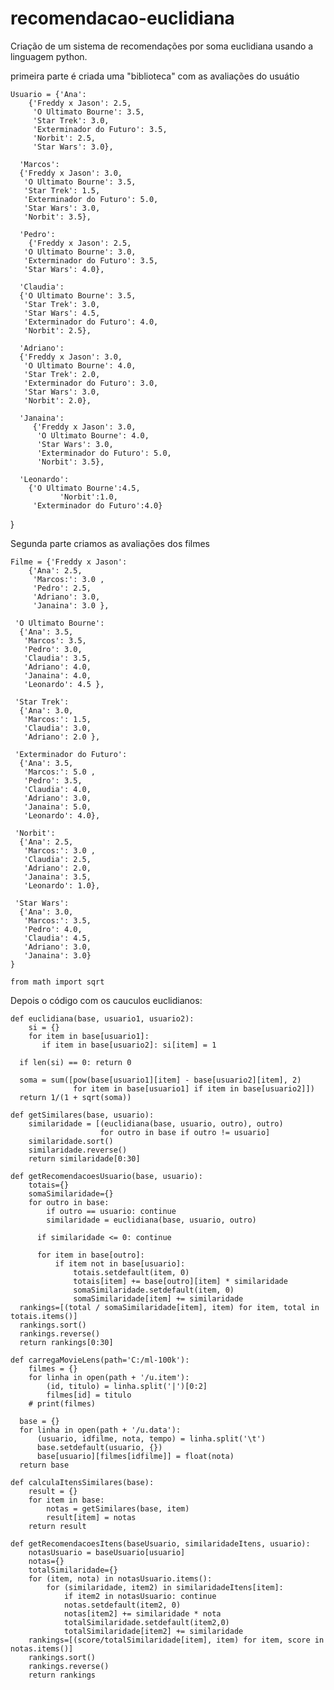 # recomendacao-euclidiana
Criação de um sistema de recomendações por soma euclidiana usando a linguagem python.

primeira parte é criada uma "biblioteca" com as avaliações do usuátio

    Usuario = {'Ana': 
        {'Freddy x Jason': 2.5, 
         'O Ultimato Bourne': 3.5,
         'Star Trek': 3.0, 
         'Exterminador do Futuro': 3.5, 
         'Norbit': 2.5, 
         'Star Wars': 3.0},

      'Marcos': 
      {'Freddy x Jason': 3.0, 
       'O Ultimato Bourne': 3.5, 
       'Star Trek': 1.5, 
       'Exterminador do Futuro': 5.0, 
       'Star Wars': 3.0, 
       'Norbit': 3.5}, 

      'Pedro': 
        {'Freddy x Jason': 2.5, 
       'O Ultimato Bourne': 3.0,
       'Exterminador do Futuro': 3.5, 
       'Star Wars': 4.0},

      'Claudia': 
      {'O Ultimato Bourne': 3.5, 
       'Star Trek': 3.0,
       'Star Wars': 4.5, 
       'Exterminador do Futuro': 4.0, 
       'Norbit': 2.5},

      'Adriano': 
      {'Freddy x Jason': 3.0, 
       'O Ultimato Bourne': 4.0, 
       'Star Trek': 2.0, 
       'Exterminador do Futuro': 3.0, 
       'Star Wars': 3.0,
       'Norbit': 2.0}, 

      'Janaina': 
         {'Freddy x Jason': 3.0, 
          'O Ultimato Bourne': 4.0,
          'Star Wars': 3.0, 
          'Exterminador do Futuro': 5.0, 
          'Norbit': 3.5},

      'Leonardo': 
        {'O Ultimato Bourne':4.5,
               'Norbit':1.0,
         'Exterminador do Futuro':4.0}
  }
  
  
Segunda parte criamos as avaliações dos filmes

    Filme = {'Freddy x Jason': 
        {'Ana': 2.5, 
         'Marcos:': 3.0 ,
         'Pedro': 2.5, 
         'Adriano': 3.0, 
         'Janaina': 3.0 },

     'O Ultimato Bourne': 
      {'Ana': 3.5, 
       'Marcos': 3.5,
       'Pedro': 3.0, 
       'Claudia': 3.5, 
       'Adriano': 4.0, 
       'Janaina': 4.0,
       'Leonardo': 4.5 },

     'Star Trek': 
      {'Ana': 3.0, 
       'Marcos:': 1.5,
       'Claudia': 3.0, 
       'Adriano': 2.0 },

     'Exterminador do Futuro': 
      {'Ana': 3.5, 
       'Marcos:': 5.0 ,
       'Pedro': 3.5, 
       'Claudia': 4.0, 
       'Adriano': 3.0, 
       'Janaina': 5.0,
       'Leonardo': 4.0},

     'Norbit': 
      {'Ana': 2.5, 
       'Marcos:': 3.0 ,
       'Claudia': 2.5, 
       'Adriano': 2.0, 
       'Janaina': 3.5,
       'Leonardo': 1.0},

     'Star Wars': 
      {'Ana': 3.0, 
       'Marcos:': 3.5,
       'Pedro': 4.0, 
       'Claudia': 4.5, 
       'Adriano': 3.0, 
       'Janaina': 3.0}
    }

    from math import sqrt
  
Depois o código com os cauculos euclidianos:

    def euclidiana(base, usuario1, usuario2):
        si = {}
        for item in base[usuario1]:
           if item in base[usuario2]: si[item] = 1

      if len(si) == 0: return 0

      soma = sum([pow(base[usuario1][item] - base[usuario2][item], 2)
                  for item in base[usuario1] if item in base[usuario2]])
      return 1/(1 + sqrt(soma))

    def getSimilares(base, usuario):
        similaridade = [(euclidiana(base, usuario, outro), outro)
                        for outro in base if outro != usuario]
        similaridade.sort()
        similaridade.reverse()
        return similaridade[0:30]

    def getRecomendacoesUsuario(base, usuario):
        totais={}
        somaSimilaridade={}
        for outro in base:
            if outro == usuario: continue
            similaridade = euclidiana(base, usuario, outro)

          if similaridade <= 0: continue

          for item in base[outro]:
              if item not in base[usuario]:
                  totais.setdefault(item, 0)
                  totais[item] += base[outro][item] * similaridade
                  somaSimilaridade.setdefault(item, 0)
                  somaSimilaridade[item] += similaridade
      rankings=[(total / somaSimilaridade[item], item) for item, total in totais.items()]
      rankings.sort()
      rankings.reverse()
      return rankings[0:30]

    def carregaMovieLens(path='C:/ml-100k'):
        filmes = {}
        for linha in open(path + '/u.item'):
            (id, titulo) = linha.split('|')[0:2]
            filmes[id] = titulo
        # print(filmes)

      base = {}
      for linha in open(path + '/u.data'):
          (usuario, idfilme, nota, tempo) = linha.split('\t')
          base.setdefault(usuario, {})
          base[usuario][filmes[idfilme]] = float(nota)
      return base            

    def calculaItensSimilares(base):
        result = {}
        for item in base:
            notas = getSimilares(base, item)
            result[item] = notas
        return result

    def getRecomendacoesItens(baseUsuario, similaridadeItens, usuario):
        notasUsuario = baseUsuario[usuario]
        notas={}
        totalSimilaridade={}
        for (item, nota) in notasUsuario.items():
            for (similaridade, item2) in similaridadeItens[item]:
                if item2 in notasUsuario: continue
                notas.setdefault(item2, 0)
                notas[item2] += similaridade * nota
                totalSimilaridade.setdefault(item2,0)
                totalSimilaridade[item2] += similaridade
        rankings=[(score/totalSimilaridade[item], item) for item, score in notas.items()]
        rankings.sort()
        rankings.reverse()
        return rankings
